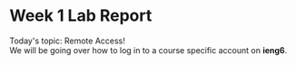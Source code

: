 # Week 1 Lab Report
Today's topic: Remote Access!   
We will be going over how to log in to a course specific account on **ieng6**. 
<br>
